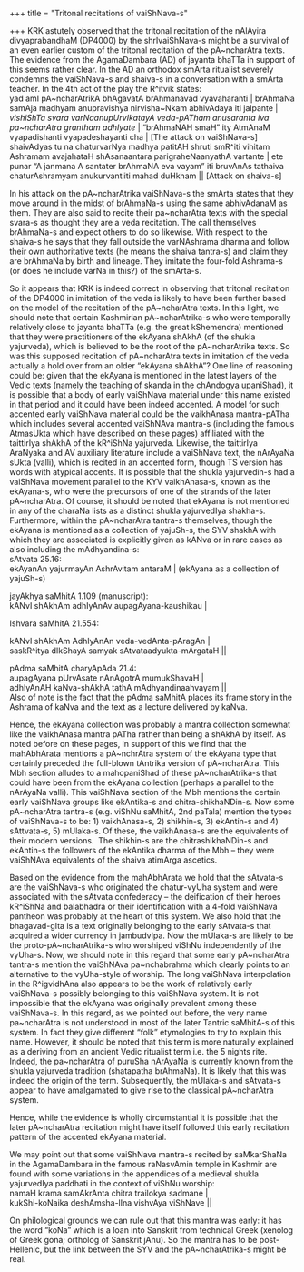 +++
title = "Tritonal recitations of vaiShNava-s"

+++
KRK astutely observed that the tritonal recitation of the nAlAyira
divyaprabandhaM (DP4000) by the shrIvaiShNava-s might be a survival of
an even earlier custom of the tritonal recitation of the pA\~ncharAtra
texts. The evidence from the AgamaDambara (AD) of jayanta bhaTTa in
support of this seems rather clear. In the AD an orthodox smArta
ritualist severely condemns the vaiShNava-s and shaiva-s in a
conversation with a smArta teacher. In the 4th act of the play the
R^itvik states:  
yad amI pA\~ncharAtrikA bhAgavatA brAhmanavad vyavaharanti | brAhmaNa
samAja madhyam anupravishya nirvisha\~Nkam abhivAdaya iti jalpante |
*vishiShTa svara varNaanupUrvIkatayA veda-pATham anusaranta iva
pa\~ncharAtra grantham adhIyate* | “brAhmaNAH smaH” ity AtmAnaM
vyapadishanti vyapadeshayanti cha | \[The attack on vaiShNava-s\]  
shaivAdyas tu na chaturvarNya madhya patitAH shruti smR^iti vihitam
Ashramam avajahataH shAsanaantara parigraheNaanyathA vartante | ete
punar “A janmana A santater brAhmaNA eva vayam” iti bruvAnAs tathaiva
chaturAshramyam anukurvantiiti mahad duHkham || \[Attack on shaiva-s\]

In his attack on the pA\~ncharAtrika vaiShNava-s the smArta states that
they move around in the midst of brAhmaNa-s using the same abhivAdanaM
as them. They are also said to recite their pa\~ncharAtra texts with the
special svara-s as thought they are a veda recitation. The call
themselves brAhmaNa-s and expect others to do so likewise. With respect
to the shaiva-s he says that they fall outside the varNAshrama dharma
and follow their own authoritative texts (he means the shaiva tantra-s)
and claim they are brAhmaNa by birth and lineage. They imitate the
four-fold Ashrama-s (or does he include varNa in this?) of the smArta-s.

So it appears that KRK is indeed correct in observing that tritonal
recitation of the DP4000 in imitation of the veda is likely to have been
further based on the model of the recitation of the pA\~ncharAtra texts.
In this light, we should note that certain Kashmirian pA\~ncharAtrika-s
who were temporally relatively close to jayanta bhaTTa (e.g. the great
kShemendra) mentioned that they were practitioners of the ekAyana shAkhA
(of the shukla yajurveda), which is believed to be the root of the
pA\~ncharAtrika texts. So was this supposed recitation of pA\~ncharAtra
texts in imitation of the veda actually a hold over from an older
“ekAyana shAkhA”? One line of reasoning could be: given that the
ekAyana is mentioned in the latest layers of the Vedic texts (namely the
teaching of skanda in the chAndogya upaniShad), it is possible that a
body of early vaiShNava material under this name existed in that period
and it could have been indeed accented. A model for such accented early
vaiShNava material could be the vaikhAnasa mantra-pATha which includes
several accented vaiShNAva mantra-s (including the famous AtmasUkta
which have described on these pages) affiliated with the taittirIya
shAkhA of the kR^iShNa yajurveda. Likewise, the taittirIya AraNyaka and
AV auxiliary literature include a vaiShNava text, the nArAyaNa sUkta
(valli), which is recited in an accented form, though TS version has
words with atypical accents. It is possible that the shukla yajurvedin-s
had a vaiShNava movement parallel to the KYV vaikhAnasa-s, known as the
ekAyana-s, who were the precursors of one of the strands of the later
pA\~ncharAtra. Of course, it should be noted that ekAyana is not
mentioned in any of the charaNa lists as a distinct shukla yajurvedIya
shakha-s. Furthermore, within the pA\~ncharAtra tantra-s themselves,
though the ekAyana is mentioned as a collection of yajuSh-s, the SYV
shakhA with which they are associated is explicitly given as kANva or in
rare cases as also including the mAdhyandina-s:  
sAtvata 25.16:  
ekAyanAn yajurmayAn AshrAvitam antaraM | (ekAyana as a collection of
yajuSh-s)

jayAkhya saMhitA 1.109 (manuscript):  
kANvI shAkhAm adhIyAnAv aupagAyana-kaushikau |

Ishvara saMhitA 21.554:

kANvI shAkhAm AdhIyAnAn veda-vedAnta-pAragAn |  
saskR^itya dIkShayA samyak sAtvataadyukta-mArgataH ||

pAdma saMhitA charyApAda 21.4:  
aupagAyana pUrvAsate nAnAgotrA mumukShavaH |  
adhIyAnAH kaNva-shAkhA tathA mAdhyandinaahvayam ||  
Also of note is the fact that the pAdma saMhitA places its frame story
in the Ashrama of kaNva and the text as a lecture delivered by kaNva.

Hence, the ekAyana collection was probably a mantra collection somewhat
like the vaikhAnasa mantra pATha rather than being a shAkhA by itself.
As noted before on these pages, in support of this we find that the
mahAbhArata mentions a pA\~nchrAtra system of the ekAyana type that
certainly preceded the full-blown tAntrika version of pA\~ncharAtra.
This Mbh section alludes to a mahopaniShad of these pA\~ncharAtrika-s
that could have been from the ekAyana collection (perhaps a parallel to
the nArAyaNa valli). This vaiShNava section of the Mbh mentions the
certain early vaiShNava groups like ekAntika-s and chitra-shikhaNDin-s.
Now some pA\~ncharAtra tantra-s (e.g. viShNu saMhitA, 2nd paTala)
mention the types of vaiShNava-s to be: 1) vaikhAnasa-s, 2) shikhin-s,
3) ekAntin-s and 4) sAttvata-s, 5) mUlaka-s. Of these, the vaikhAnasa-s
are the equivalents of their modern versions.  The shikhin-s are the
chitrashikhaNDin-s and ekAntin-s the followers of the ekAntika dharma of
the Mbh – they were vaiShNAva equivalents of the shaiva atimArga
ascetics.

Based on the evidence from the mahAbhArata we hold that the sAtvata-s
are the vaiShNava-s who originated the chatur-vyUha system and were
associated with the sAtvata confederacy – the deification of their
heroes kR^iShNa and balabhadra or their identification with a 4-fold
vaiShNava pantheon was probably at the heart of this system. We also
hold that the bhagavad-gIta is a text originally belonging to the early
sAtvata-s that acquired a wider currency in jambudvIpa. Now the mUlaka-s
are likely to be the proto-pA\~ncharAtrika-s who worshiped viShNu
independently of the vyUha-s. Now, we should note in this regard that
some early pA\~ncharAtra tantra-s mention the vaiShNAva pa\~nchabrahma
which clearly points to an alternative to the vyUha-style of worship.
The long vaiShNava interpolation in the R^igvidhAna also appears to be
the work of relatively early vaiShNava-s possibly belonging to this
vaiShNava system. It is not impossible that the ekAyana was originally
prevalent among these vaiShNava-s. In this regard, as we pointed out
before, the very name pa\~ncharAtra is not understood in most of the
later Tantric saMhitA-s of this system. In fact they give different
“folk” etymologies to try to explain this name. However, it should be
noted that this term is more naturally explained as a deriving from an
ancient Vedic ritualist term i.e. the 5 nights rite. Indeed, the
pa\~ncharAtra of puruSha nArAyaNa is currently known from the shukla
yajurveda tradition (shatapatha brAhmaNa). It is likely that this was
indeed the origin of the term. Subsequently, the mUlaka-s and sAtvata-s
appear to have amalgamated to give rise to the classical pA\~ncharAtra
system.

Hence, while the evidence is wholly circumstantial it is possible that
the later pA\~ncharAtra recitation might have itself followed this early
recitation pattern of the accented ekAyana material.

We may point out that some vaiShNava mantra-s recited by saMkarShaNa in
the AgamaDambara in the famous raNasvAmin temple in Kashmir are found
with some variations in the appendices of a medieval shukla yajurvedIya
paddhati in the context of viShNu worship:  
namaH krama samAkrAnta chitra trailokya sadmane |  
kukShi-koNaika deshAmsha-lIna vishvAya viShNave ||

On philological grounds we can rule out that this mantra was early: it
has the word “koNa” which is a loan into Sanskrit from technical Greek
(xenolog of Greek gona; ortholog of Sanskrit jAnu). So the mantra has to
be post-Hellenic, but the link between the SYV and the pA\~ncharAtrika-s
might be real.
